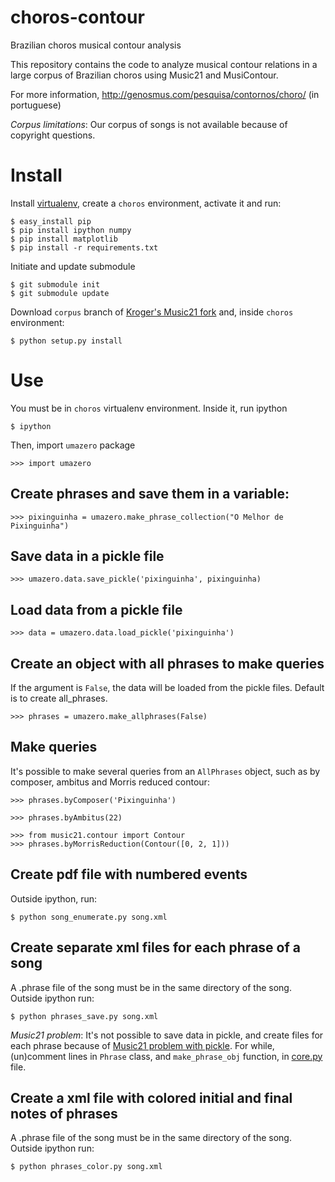 choros-contour
==============

Brazilian choros musical contour analysis

This repository contains the code to analyze musical contour relations
in a large corpus of Brazilian choros using Music21 and
MusiContour.

For more information, http://genosmus.com/pesquisa/contornos/choro/
(in portuguese)

*Corpus limitations*: Our corpus of songs is not available because of
 copyright questions.

# Install

Install [virtualenv](http://genosmus.com/handbook/python/), create a
`choros` environment, activate it and run:

    $ easy_install pip
    $ pip install ipython numpy
    $ pip install matplotlib
    $ pip install -r requirements.txt

Initiate and update submodule

    $ git submodule init
    $ git submodule update

Download `corpus` branch of
[Kroger's Music21 fork](https://github.com/kroger/music21/tree/contour)
and, inside `choros` environment:

    $ python setup.py install

# Use

You must be in `choros` virtualenv environment. Inside it, run ipython

    $ ipython

Then, import `umazero` package

    >>> import umazero

## Create phrases and save them in a variable:

    >>> pixinguinha = umazero.make_phrase_collection("O Melhor de Pixinguinha")

## Save data in a pickle file

    >>> umazero.data.save_pickle('pixinguinha', pixinguinha)

## Load data from a pickle file

    >>> data = umazero.data.load_pickle('pixinguinha')

## Create an object with all phrases to make queries

If the argument is `False`, the data will be loaded from the pickle
files. Default is to create all_phrases.

    >>> phrases = umazero.make_allphrases(False)

## Make queries

It's possible to make several queries from an `AllPhrases` object,
such as by composer, ambitus and Morris reduced contour:

    >>> phrases.byComposer('Pixinguinha')

    >>> phrases.byAmbitus(22)

    >>> from music21.contour import Contour
    >>> phrases.byMorrisReduction(Contour([0, 2, 1]))

## Create pdf file with numbered events

Outside ipython, run:

    $ python song_enumerate.py song.xml

## Create separate xml files for each phrase of a song

A .phrase file of the song must be in the same directory of the song. Outside ipython run:

    $ python phrases_save.py song.xml

*Music21 problem*: It's not possible to save data in pickle, and
 create files for each phrase because of
 [Music21 problem with pickle](https://groups.google.com/forum/?fromgroups=#!topic/music21list/f8hUZqlhc64).
 For while, (un)comment lines in `Phrase` class, and `make_phrase_obj`
 function, in [core.py]() file.

## Create a xml file with colored initial and final notes of phrases

A .phrase file of the song must be in the same directory of the song. Outside ipython run:

    $ python phrases_color.py song.xml
